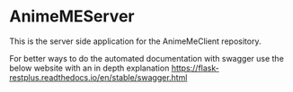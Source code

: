# AnimeMEServer
This is the server side application for the AnimeMeClient repository.

For better ways to do the automated documentation with swagger use the below website with an in depth
explanation https://flask-restplus.readthedocs.io/en/stable/swagger.html
